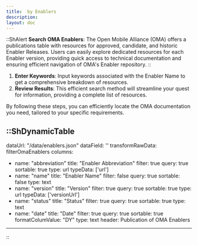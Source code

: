 ```yaml
---
title:  by Enablers
description: 
layout: doc
---
```

::ShAlert
**Search OMA Enablers**: The Open Mobile Alliance (OMA) offers a publications table with resources for approved, candidate, and historic Enabler Releases. Users can easily explore dedicated resources for each Enabler version, providing quick access to technical documentation and ensuring efficient navigation of OMA's Enabler repository.
::

1. **Enter Keywords**: Input keywords associated with the Enabler Name to get a comprehensive breakdown of resources.
2. **Review Results**: This efficient search method will streamline your quest for information, providing a complete list of resources.

By following these steps, you can efficiently locate the OMA documentation you need, tailored to your specific requirements.


::ShDynamicTable
---
dataUrl: "/data/enablers.json"
dataField: ''
transformRawData: filterOmaEnablers
columns:
  - name: "abbreviation"
    title: "Enabler Abbreviation"
    filter: true
    query: true
    sortable: true
    type: url
    typeData: ['url']
  - name: "name"
    title: "Enabler Name"
    filter: false
    query: true
    sortable: false
    type: text
  - name: "version"
    title: "Version"
    filter: true
    query: true
    sortable: true
    type: url
    typeData: ['versionUrl']
  - name: "status"
    title: "Status"
    filter: true
    query: true
    sortable: true
    type: text
  - name: "date"
    title: "Date"
    filter: true
    query: true
    sortable: true
    formatColumValue: "DY"
    type: text
header: Publication of OMA Enablers
---
::

